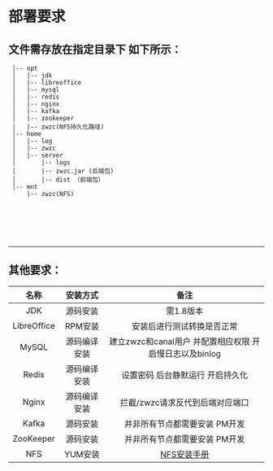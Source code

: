 # 部署要求

## 文件需存放在指定目录下 如下所示：

```
 │-- opt
 │   |-- jdk
 │   |-- libreoffice
 │   |-- mysql
 │   |-- redis
 │   |-- nginx
 │   |-- kafka
 │   |-- zookeeper
 │   |-- zwzc(NFS持久化路径)
 │-- home
 │   |-- log
 │   |-- zwzc
 │   |-- server
 │       |-- logs
 │       |-- zwzc.jar (后端包)
 │       |-- dist （前端包）
 │-- mnt
     |-- zwzc(NFS)

```

<br/>
<br/>
<br/>
<br/>

----

## 其他要求：  

| 名称 | 安装方式 | 备注 |
| :-----: | :----: | :----: |
| JDK | 源码安装 | 需1.8版本 |
| LibreOffice | RPM安装 | 安装后进行测试转换是否正常 |
| MySQL | 源码编译安装 | 建立zwzc和canal用户 并配置相应权限 开启慢日志以及binlog |
| Redis | 源码编译安装 | 设置密码 后台静默运行 开启持久化 |
| Nginx | 源码编译安装 | 拦截/zwzc请求反代到后端对应端口 |
| Kafka | 源码安装 | 并非所有节点都需要安装 PM开发 |
| ZooKeeper | 源码安装 | 并非所有节点都需要安装 PM开发 |
| NFS | YUM安装 | [NFS安装手册](https://github.com/SplendorAnLin/zwzc/blob/main/NFS%20%E9%85%8D%E7%BD%AE%E6%89%8B%E5%86%8C.md) |
